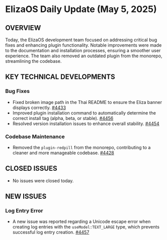# ElizaOS Daily Update (May 5, 2025)

## OVERVIEW 
Today, the ElizaOS development team focused on addressing critical bug fixes and enhancing plugin functionality. Notable improvements were made to the documentation and installation processes, ensuring a smoother user experience. The team also removed an outdated plugin from the monorepo, streamlining the codebase.

## KEY TECHNICAL DEVELOPMENTS

### Bug Fixes
- Fixed broken image path in the Thai README to ensure the Eliza banner displays correctly. [#4433](https://github.com/elizaos/eliza/pull/4433)
- Improved plugin installation command to automatically determine the correct install tag (alpha, beta, or stable). [#4456](https://github.com/elizaos/eliza/pull/4456)
- Resolved version installation issues to enhance overall stability. [#4454](https://github.com/elizaos/eliza/pull/4454)

### Codebase Maintenance
- Removed the `plugin-redpill` from the monorepo, contributing to a cleaner and more manageable codebase. [#4428](https://github.com/elizaos/eliza/pull/4428)

## CLOSED ISSUES
- No issues were closed today.

## NEW ISSUES
### Log Entry Error
- A new issue was reported regarding a Unicode escape error when creating log entries with the `useModel:TEXT_LARGE` type, which prevents successful log entry creation. [#4457](https://github.com/elizaos/eliza/issues/4457)